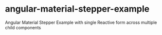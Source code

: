 # angular-material-stepper-example
Angular Material Stepper Example with single Reactive form across multiple child components
